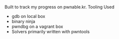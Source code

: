 Built to track my progress on pwnable.kr.
Tooling Used
- gdb on local box
- binary ninja
- pwndbg on a vagrant box
- Solvers primarily written with pwntools
